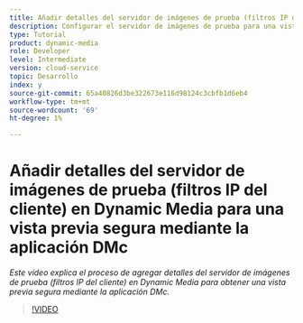 ```yaml
---
title: Añadir detalles del servidor de imágenes de prueba (filtros IP del cliente) en Dynamic Media para una vista previa segura mediante la aplicación DMc
description: Configurar el servidor de imágenes de prueba para una vista previa segura mediante la aplicación DMc
type: Tutorial
product: dynamic-media
role: Developer
level: Intermediate
version: cloud-service
topic: Desarrollo
index: y
source-git-commit: 65a40826d3be322673e116d98124c3cbfb1d6eb4
workflow-type: tm+mt
source-wordcount: '69'
ht-degree: 1%

---
```



# Añadir detalles del servidor de imágenes de prueba (filtros IP del cliente) en Dynamic Media para una vista previa segura mediante la aplicación DMc

*Este vídeo explica el proceso de agregar detalles del servidor de imágenes de prueba (filtros IP del cliente) en Dynamic Media para obtener una vista previa segura mediante la aplicación DMc.*

>[!VIDEO](https://video.tv.adobe.com/v/335462?quality=9&learn=on)
